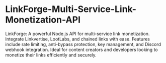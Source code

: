# LinkForge-Multi-Service-Link-Monetization-API
LinkForge: A powerful Node.js API for multi-service link monetization. Integrate Linkvertise, LootLabs, and chained links with ease. Features include rate limiting, anti-bypass protection, key management, and Discord webhook integration. Ideal for content creators and developers looking to monetize their links efficiently and securely.
